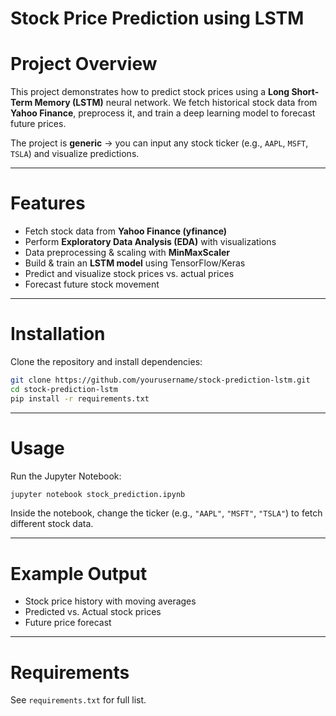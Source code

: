 #  Stock Price Prediction using LSTM

# Project Overview
This project demonstrates how to predict stock prices using a **Long Short-Term Memory (LSTM)** neural network. 
We fetch historical stock data from **Yahoo Finance**, preprocess it, and train a deep learning model to forecast future prices.

The project is **generic** → you can input any stock ticker (e.g., `AAPL`, `MSFT`, `TSLA`) and visualize predictions.

---

# Features
- Fetch stock data from **Yahoo Finance (yfinance)**
- Perform **Exploratory Data Analysis (EDA)** with visualizations
- Data preprocessing & scaling with **MinMaxScaler**
- Build & train an **LSTM model** using TensorFlow/Keras
- Predict and visualize stock prices vs. actual prices
- Forecast future stock movement

---

# Installation
Clone the repository and install dependencies:
```bash
git clone https://github.com/yourusername/stock-prediction-lstm.git
cd stock-prediction-lstm
pip install -r requirements.txt
```

---

# Usage
Run the Jupyter Notebook:
```bash
jupyter notebook stock_prediction.ipynb
```
Inside the notebook, change the ticker (e.g., `"AAPL"`, `"MSFT"`, `"TSLA"`) to fetch different stock data.

---

# Example Output
- Stock price history with moving averages  
- Predicted vs. Actual stock prices  
- Future price forecast  

---

# Requirements
See `requirements.txt` for full list.

